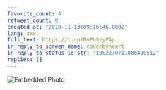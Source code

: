 ```yaml
---
favorite_count: 4
retweet_count: 0
created_at: "2018-11-13T09:16:46.000Z"
lang: zxx
full_text: https://t.co/MvPbSzyPAp
in_reply_to_screen_name: coderbyheart
in_reply_to_status_id_str: "1062270711006400512"
replies: []
---
```


![Embedded Photo](https://twitter-media-coderbyheart.s3.eu-north-1.amazonaws.com/1062273050698231809-Dr3zrqkWwAAO3xM.jpg)
